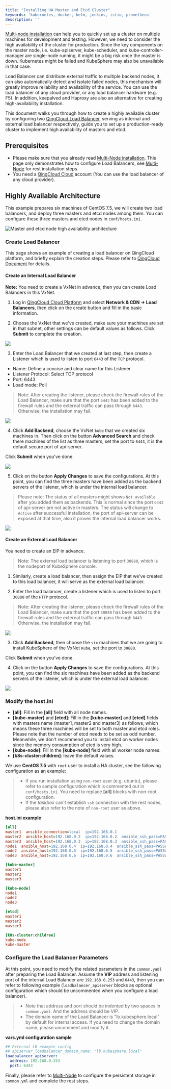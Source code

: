 ```yaml
---
title: "Installing HA Master and Etcd Cluster"
keywords: 'kubernetes, docker, helm, jenkins, istio, prometheus'
description: ''
---
```


[Multi-node installation](../multi-node) can help you to quickly set up a cluster on multiple machines for development and testing. However, we need to consider the high availability of the cluster for production. Since the key components on the master node, i.e. kube-apiserver, kube-scheduler, and kube-controller-manager are single-node running, it might be a big risk once the master is down. Kubernetes might be failed and KubeSphere may also be unavailable in that case.

Load Balancer can distribute external traffic to multiple backend nodes, it can also automatically detect and isolate failed nodes, this mechanism will greatly improve reliability and availability of the service. You can use the load balancer of any cloud provider, or any load balancer hardware (e.g. F5). In addition, keepalved and Haproxy are also an alternative for creating high-availability installation.

This document walks you through how to create a highly available cluster by configuring two [QingCloud Load Balancer](https://docs.qingcloud.com/product/network/loadbalancer), serving as internal and external load balancer respectively, guide you to set up a production-ready cluster to implement high availability of masters and etcd.


## Prerequisites

- Please make sure that you already read [Multi-Node installation](../multi-node). This page only demonstrates how to configure Load Balancers, see [Multi-Node](../multi-node) for rest installation steps.
- You need a [QingCloud Cloud](https://console.qingcloud.com/login) account (You can use the load balancer of any cloud provider).

## Highly Available Architecture

This example prepares six machines of CentOS 7.5, we will create two load balancers, and deploy three masters and etcd nodes among them. You can configure these three masters and etcd nodes in `conf/hosts.ini`.

![Master and etcd node high availability architecture](/master-ha-design.svg)

### Create Load Balancer

This page shows an example of creating a load balancer on QingCloud platform, and briefly explain the creation steps. Please refer to [QingCloud Document](https://docs.qingcloud.com/product/network/loadbalancer) for details.

#### Create an Internal Load Balancer

**Note:** You need to create a VxNet in advance, then you can create Load Balancers in this VxNet.

1. Log in [QingCloud Cloud Platform](https://console.qingcloud.com/login) and select **Network & CDN → Load Balancers**, then click on the create button and fill in the basic information.

2. Choose the VxNet that we've created, make sure your machines are set in that subnet, other settings can be default values as follows. Click **Submit** to complete the creation.

![](https://pek3b.qingstor.com/kubesphere-docs/png/20200215224125.png)

3. Enter the Load Balancer that we created at last step, then create a Listener which is used to listen to port `6443` of the `TCP` protocol.

- Name: Define a concise and clear name for this Listener
- Listener Protocol: Select TCP protocol
- Port: 6443
- Load mode: Poll

> Note: After creating the listener, please check the firewall rules of the Load Balancer, make sure that the port `6443` has been added to the firewall rules and the external traffic can pass through `6443`. Otherwise, the installation may fail.

![](https://pek3b.qingstor.com/kubesphere-docs/png/20200215225205.png)

4. Click **Add Backend**, choose the VxNet `kube` that we created six machines in. Then click on the button **Advanced Search** and check there machines of the list as three masters, set the port to `6443`, it is the default secure port of api-server.

Click **Submit** when you've done.

![](https://pek3b.qingstor.com/kubesphere-docs/png/20200215225550.png)

5. Click on the button **Apply Changes** to save the configurations. At this point, you can find the three masters have been added as the backend servers of the listener, which is under the internal load balancer.

> Please note: The status of all masters might shows `Not available` after you added them as backends. This is normal since the port `6443` of api-server are not active in masters. The status will change to `Active` after successful installation, the port of api-server can be exposed at that time, also it proves the internal load balancer works.

![](https://pek3b.qingstor.com/kubesphere-docs/png/20200215230107.png)

#### Create an External Load Balancer

You need to create an EIP in advance.

> Note: The external load balancer is listening to port `30880`, which is the nodeport of KubeSphere console.

1. Similarly, create a load balancer, then assign the EIP that we've created to this load balancer, it will serve as the external load balancer.

2. Enter the load balancer, create a listener which is used to listen to port `30880` of the `HTTP` protocol.

> Note: After creating the listener, please check the firewall rules of the Load Balancer, make sure that the port `30880` has been added to the firewall rules and the external traffic can pass through `6443`. Otherwise, the installation may fail.

![](https://pek3b.qingstor.com/kubesphere-docs/png/20200215232114.png)

3. Click **Add Backend**, then choose the `six` machines that we are going to install KubeSphere of the VxNet `Kube`, set the port to `30880`.

Click **Submit** when you've done.

4. Click on the button **Apply Changes** to save the configurations. At this point, you can find the six machines have been added as the backend servers of the listener, which is under the external load balancer.

![](https://pek3b.qingstor.com/kubesphere-docs/png/20200215232445.png)


### Modify the host.ini

- **[all]**: Fill in the **[all]** field with all node names.
- **[kube-master]** and **[etcd]**: Fill in the **[kube-master]** and **[etcd]** fields with masters name (master1, master2 and master3) as follows, which means these three machines will be set to both master and etcd roles. Please note that the number of etcd needs to be set as odd number. Meanwhile, we don't recommend you to install etcd on worker nodes since the memory consumption of etcd is very high.
- **[kube-node]**: Fill in the **[kube-node]** field with all worker node names.
- **[k8s-cluster:children]**: leave the default values.


We use **CentOS 7.5** with `root` user to install a HA cluster, see the following configuration as an example:

> - If you run installation using `non-root` user (e.g. ubuntu), please refer to sample configuration which is commented out in `conf/hosts.ini`. You need to replace **[all]** blocks with non-root configuration.
> - If the _taskbox_ can't establish `ssh` connection with the rest nodes, please also refer to the note of `non-root` user as above.

**host.ini example**

```ini
[all]
master1  ansible_connection=local  ip=192.168.0.1
master2  ansible_host=192.168.0.2  ip=192.168.0.2  ansible_ssh_pass=PASSWORD
master3  ansible_host=192.168.0.3  ip=192.168.0.3  ansible_ssh_pass=PASSWORD
node1  ansible_host=192.168.0.4  ip=192.168.0.4  ansible_ssh_pass=PASSWORD
node2  ansible_host=192.168.0.5  ip=192.168.0.5  ansible_ssh_pass=PASSWORD
node3  ansible_host=192.168.0.6  ip=192.168.0.6  ansible_ssh_pass=PASSWORD

[kube-master]
master1
master2
master3

[kube-node]
node1
node2
node3

[etcd]
master1
master2
master3

[k8s-cluster:children]
kube-node
kube-master
```

### Configure the Load Balancer Parameters

At this point, you need to modify the related parameters in the `common.yaml` after preparing the Load Balancer. Assume the **VIP** address and listening port of the internal Load Balancer are `192.168.0.253` and `6443`, then you can refer to following example (`loadbalancer_apiserver` blocks as optional configuration which should be uncommented when you configure a load balancer).

> - Note that address and port should be indented by two spaces in `common.yaml`. And the address should be VIP.
> - The domain name of the Load Balancer is "lb.kubesphere.local" by default for internal access. If you need to change the domain name, please uncomment and modify it.

**vars.yml configuration sample**

```yaml
## External LB example config
## apiserver_loadbalancer_domain_name: "lb.kubesphere.local"
loadbalancer_apiserver:
  address: 192.168.0.253
  port: 6443
```

Finally, please refer to [Multi-Node](../multi-node) to configure the persistent storage in `common.yml` and complete the rest steps.
